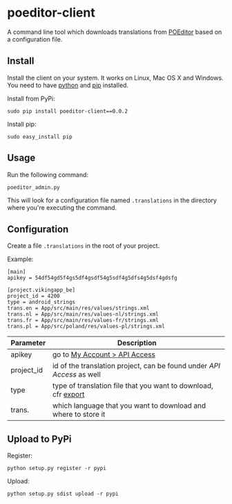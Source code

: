 # poeditor-client
A command line tool which downloads translations from [POEditor](https://poeditor.com) based on a configuration file.

## Install
Install the client on your system. It works on Linux, Mac OS X and Windows. You need to have
[python](https://python.org) and [pip](https://pypi.python.org/pypi/pip) installed.

Install from PyPi:
```
sudo pip install poeditor-client==0.0.2
```

Install pip:
```
sudo easy_install pip
```

## Usage
Run the following command:
```
poeditor_admin.py
```
This will look for a configuration file named `.translations` in the directory where you're executing the command.


## Configuration
Create a file `.translations` in the root of your project.

Example:
```
[main]
apikey = 54df54gd5f4gs5df4gsdf54g5sdf4g5dfs4g5dsf4gdsfg

[project.vikingapp_be]
project_id = 4200
type = android_strings
trans.en = App/src/main/res/values/strings.xml
trans.nl = App/src/main/res/values-nl/strings.xml
trans.fr = App/src/main/res/values-fr/strings.xml
trans.pl = App/src/poland/res/values-pl/strings.xml
```

Parameter       | Description
--------------- | ----------------------------------------------------------------------
apikey          | go to [My Account > API Access](https://poeditor.com/account/api)
project_id      | id of the translation project, can be found under *API Access* as well
type            | type of translation file that you want to download, cfr [export](https://poeditor.com/api_reference/#export)
trans.<locale>  | which language that you want to download and where to store it

## Upload to PyPi

Register:
```
python setup.py register -r pypi
```

Upload:
```
python setup.py sdist upload -r pypi
```


